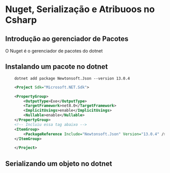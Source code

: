 # Nuget, Serialização e Atribuoos no Csharp

## Introdução ao gerenciador de Pacotes

O Nuget é o gerenciador de pacotes do dotnet

## Instalando um pacote no dotnet

```dotnet
    dotnet add package Newtonsoft.Json --version 13.0.4
```

```xml
    <Project Sdk="Microsoft.NET.Sdk">

    <PropertyGroup>
        <OutputType>Exe</OutputType>
        <TargetFramework>net8.0</TargetFramework>
        <ImplicitUsings>enable</ImplicitUsings>
        <Nullable>enable</Nullable>
    </PropertyGroup>
    <!-- Incluiu essa tag abaixo -->
    <ItemGroup>
        <PackageReference Include="Newtonsoft.Json" Version="13.0.4" />
    </ItemGroup>

    </Project>
```

## Serializando um objeto no dotnet
